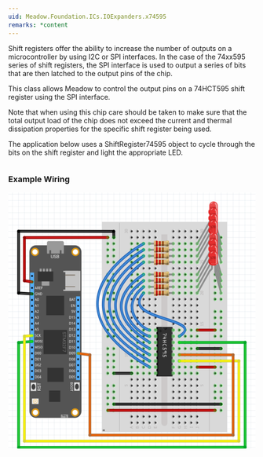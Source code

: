 ```yaml
---
uid: Meadow.Foundation.ICs.IOExpanders.x74595
remarks: *content
---
```


Shift registers offer the ability to increase the number of outputs on a microcontroller by using I2C or SPI interfaces. In the case of the 74xx595 series of shift registers, the SPI interface is used to output a series of bits that are then latched to the output pins of the chip.

This class allows Meadow to control the output pins on a 74HCT595 shift register using the SPI interface.

Note that when using this chip care should be taken to make sure that the total output load of the chip does not exceed the current and thermal dissipation properties for the specific shift register being used.

The application below uses a ShiftRegister74595 object to cycle through the bits on the shift register and light the appropriate LED.

```csharp
```

### Example Wiring

![](../../API_Assets/Meadow.Foundation.ICs.IOExpanders.x74595/x74595.svg)